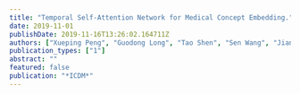 ```yaml
---
title: "Temporal Self-Attention Network for Medical Concept Embedding."
date: 2019-11-01
publishDate: 2019-11-16T13:26:02.164711Z
authors: ["Xueping Peng", "Guodong Long", "Tao Shen", "Sen Wang", "Jiang Jing", "Michael Blumenstein"]
publication_types: ["1"]
abstract: ""
featured: false
publication: "*ICDM*"
---
```


